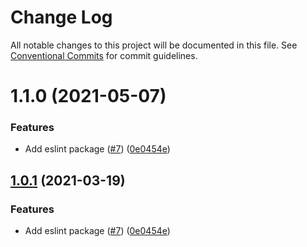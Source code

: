 # Change Log

All notable changes to this project will be documented in this file.
See [Conventional Commits](https://conventionalcommits.org) for commit guidelines.

# 1.1.0 (2021-05-07)


### Features

* Add eslint package ([#7](https://github.com/pancakeswap/polydex-toolkit/tree/master/packages/eslint-config-pancake/issues/7)) ([0e0454e](https://github.com/pancakeswap/polydex-toolkit/tree/master/packages/eslint-config-pancake/commit/0e0454eb9a63e976934956dc5c66fbef2ce2017a))





## [1.0.1](https://github.com/pancakeswap/polydex-toolkit/tree/master/packages/eslint-config-pancake/compare/@pancakeswap-libs/eslint-config-pancake@1.0.1...@pancakeswap-libs/eslint-config-pancake@1.0.1) (2021-03-19)


### Features

* Add eslint package ([#7](https://github.com/pancakeswap/polydex-toolkit/tree/master/packages/eslint-config-pancake/issues/7)) ([0e0454e](https://github.com/pancakeswap/polydex-toolkit/tree/master/packages/eslint-config-pancake/commit/0e0454eb9a63e976934956dc5c66fbef2ce2017a))
